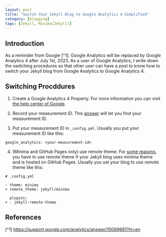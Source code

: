 ```yaml
---
layout: post
title: "Switch Your Jekyll Blog to Google Analytics 4 Simplified"
category: [blogging]
tags: [Jekyll, Minima(Jekyll)]
---
```


## Introduction
As a reminder from Google [^1]. Google Analytics will be replaced
by Google Analytics 4 after July 1st, 2023. As a user of Google
Analytics, I write down the switching procedures so that other
user can have a post to know how to switch your Jekyll blog
from Google Analytics to Google Analytics 4.

## Switching Procddures
1. Create a Google Analytics 4 Property.
For more information you can visit [the help center of Google](https://support.google.com/analytics/answer/9304153?hl=en).

2. Record your measurement ID.
This [answer](https://support.google.com/analytics/answer/9539598)
will let you find your measurement ID.

3. Put your measurement ID in `_config.yml`.
Usually you put your measurement ID like this:

```
google_analytics: <your-measurement-id>
```

4. (Minima and GitHub Pages only) use remote theme.
For [some reasons](https://github.com/jekyll/minima/issues/561),
you have to use remote theme if your Jekyll blog uses minima
theme and is hosted on GitHub Pages.
Usually you set your blog to use remote theme like this:

```
# _config.yml

- theme: minima
+ remote_theme: jekyll/minima

  plugins:
+ - jekyll-remote-theme
```

## References
[^1] https://support.google.com/analytics/answer/10089681?hl=en
